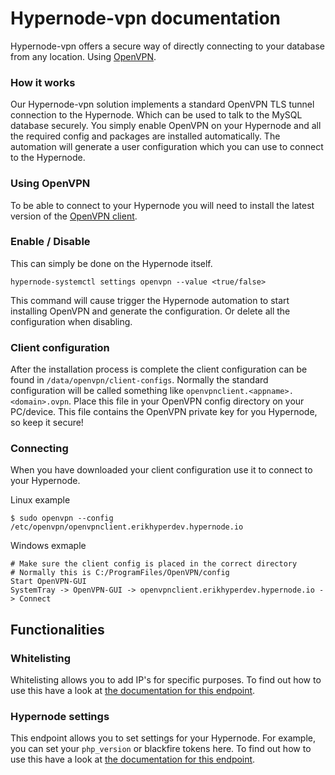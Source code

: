 # Hypernode-vpn documentation
Hypernode-vpn offers a secure way of directly connecting to your database from any location.
Using [OpenVPN](https://openvpn.net/).

### How it works
Our Hypernode-vpn solution implements a standard OpenVPN TLS tunnel connection to the Hypernode.
Which can be used to talk to the MySQL database securely.
You simply enable OpenVPN on your Hypernode and all the required config and packages are installed automatically.
The automation will generate a user configuration which you can use to connect to the Hypernode.

### Using OpenVPN
To be able to connect to your Hypernode you will need to install the latest version of the 
[OpenVPN client](https://openvpn.net/index.php/open-source/downloads.html).

### Enable / Disable
This can simply be done on the Hypernode itself.
 ```
 hypernode-systemctl settings openvpn --value <true/false>
 ```
This command will cause trigger the Hypernode automation to start installing OpenVPN and generate the configuration.
Or delete all the configuration when disabling.

### Client configuration
After the installation process is complete the client configuration can be found in `/data/openvpn/client-configs`.
Normally the standard configuration will be called something like `openvpnclient.<appname>.<domain>.ovpn`.
Place this file in your OpenVPN config directory on your PC/device. This file contains the OpenVPN private key for you Hypernode, so keep it secure!

### Connecting
When you have downloaded your client configuration use it to connect to your Hypernode.

Linux example
```
$ sudo openvpn --config /etc/openvpn/openvpnclient.erikhyperdev.hypernode.io
```

Windows exmaple
```
# Make sure the client config is placed in the correct directory
# Normally this is C:/ProgramFiles/OpenVPN/config
Start OpenVPN-GUI
SystemTray -> OpenVPN-GUI -> openvpnclient.erikhyperdev.hypernode.io -> Connect
```

## Functionalities
### Whitelisting
Whitelisting allows you to add IP's for specific purposes. To find out how to use this have a look at [the documentation
for this endpoint](/Documentation/hypernode-api/whitelisting/README.md).

### Hypernode settings
This endpoint allows you to set settings for your Hypernode. For example, you can set your `php_version` or blackfire
tokens here. To find out how to use this have a look at [the documentation for this endpoint](
/Documentation/hypernode-api/settings/README.md).
